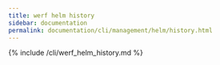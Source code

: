```yaml
---
title: werf helm history
sidebar: documentation
permalink: documentation/cli/management/helm/history.html
---
```


{% include /cli/werf_helm_history.md %}

